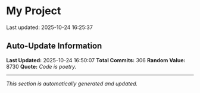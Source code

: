 # My Project


Last updated: 2025-10-24 16:25:37


















































































































































































































































































































## Auto-Update Information

**Last Updated:** 2025-10-24 16:50:07
**Total Commits:** 306
**Random Value:** 8730
**Quote:** _Code is poetry._

---
_This section is automatically generated and updated._